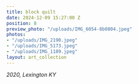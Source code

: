 ```yaml
---
title: block quilt
date: 2024-12-09 15:27:00 Z
position: 8
preview_photo: "/uploads/IMG_6054-8b0804.jpeg"
photos:
- "/uploads/IMG_2190.jpeg"
- "/uploads/IMG_5173.jpeg"
- "/uploads/IMG_1189.jpeg"
layout: art_collection
---
```


*2020, Lexington KY* <br>

